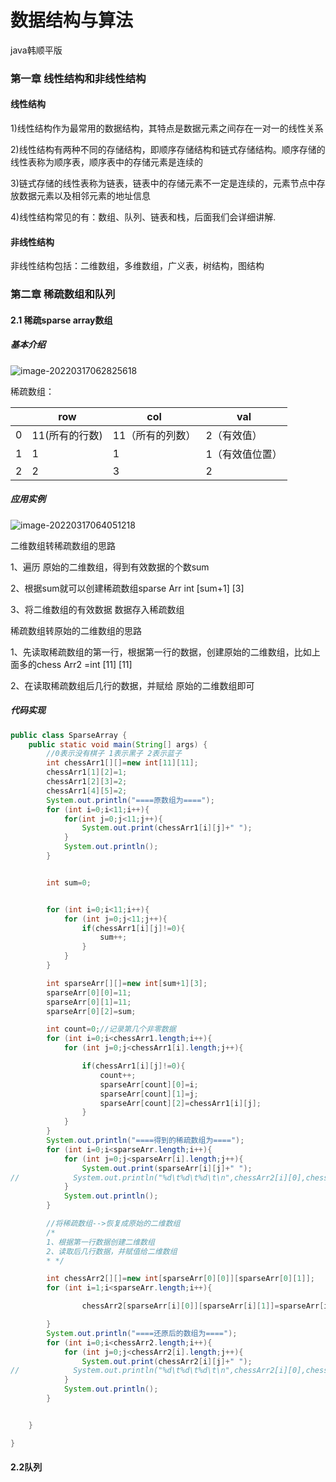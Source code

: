 # 数据结构与算法

java韩顺平版



### 第一章 **线性结构和非线性结构**



#### **线性结构**



1)线性结构作为最常用的数据结构，其特点是数据元素之间存在一对一的线性关系

2)线性结构有两种不同的存储结构，即顺序存储结构和链式存储结构。顺序存储的线性表称为顺序表，顺序表中的存储元素是连续的

3)链式存储的线性表称为链表，链表中的存储元素不一定是连续的，元素节点中存放数据元素以及相邻元素的地址信息

4)线性结构常见的有：数组、队列、链表和栈，后面我们会详细讲解.





#### **非线性结构**



非线性结构包括：二维数组，多维数组，广义表，树结构，图结构







### 第二章 **稀疏数组和队列**

#### 2.1 **稀疏sparse array数组**

##### 基本介绍

![image-20220317062825618](https://s2.loli.net/2022/03/17/PUDEgsx5jCT3tJy.png)

稀疏数组：

|      | row            | col              | val             |
| ---- | -------------- | ---------------- | --------------- |
| 0    | 11(所有的行数) | 11（所有的列数） | 2（有效值）     |
| 1    | 1              | 1                | 1（有效值位置） |
| 2    | 2              | 3                | 2               |

##### 应用实例

![image-20220317064051218](https://s2.loli.net/2022/03/17/rYSU4uEGoApqDHN.png)

二维数组转稀疏数组的思路

1、遍历 原始的二维数组，得到有效数据的个数sum

2、根据sum就可以创建稀疏数组sparse Arr int [sum+1] [3]

3、将二维数组的有效数据 数据存入稀疏数组



稀疏数组转原始的二维数组的思路

1、先读取稀疏数组的第一行，根据第一行的数据，创建原始的二维数组，比如上面多的chess Arr2 =int [11] [11]

2、在读取稀疏数组后几行的数据，并赋给 原始的二维数组即可



##### 代码实现

```java
public class SparseArray {
    public static void main(String[] args) {
        //0表示没有棋子 1表示黑子 2表示蓝子
        int chessArr1[][]=new int[11][11];
        chessArr1[1][2]=1;
        chessArr1[2][3]=2;
        chessArr1[4][5]=2;
        System.out.println("====原数组为====");
        for (int i=0;i<11;i++){
            for(int j=0;j<11;j++){
                System.out.print(chessArr1[i][j]+" ");
            }
            System.out.println();
        }


        int sum=0;


        for (int i=0;i<11;i++){
            for (int j=0;j<11;j++){
                if(chessArr1[i][j]!=0){
                    sum++;
                }
            }
        }

        int sparseArr[][]=new int[sum+1][3];
        sparseArr[0][0]=11;
        sparseArr[0][1]=11;
        sparseArr[0][2]=sum;

        int count=0;//记录第几个非零数据
        for (int i=0;i<chessArr1.length;i++){
            for (int j=0;j<chessArr1[i].length;j++){

                if(chessArr1[i][j]!=0){
                    count++;
                    sparseArr[count][0]=i;
                    sparseArr[count][1]=j;
                    sparseArr[count][2]=chessArr1[i][j];
                }
            }
        }
        System.out.println("====得到的稀疏数组为====");
        for (int i=0;i<sparseArr.length;i++){
            for (int j=0;j<sparseArr[i].length;j++){
                System.out.print(sparseArr[i][j]+" ");
//            System.out.println("%d\t%d\t%d\t\n",chessArr2[i][0],chessArr2[i][1],chessArr2[i][2]);
            }
            System.out.println();
        }

        //将稀疏数组-->恢复成原始的二维数组
        /*
        1、根据第一行数据创建二维数组
        2、读取后几行数据，并赋值给二维数组
        * */

        int chessArr2[][]=new int[sparseArr[0][0]][sparseArr[0][1]];
        for (int i=1;i<sparseArr.length;i++){

                chessArr2[sparseArr[i][0]][sparseArr[i][1]]=sparseArr[i][2];

        }
        System.out.println("====还原后的数组为====");
        for (int i=0;i<chessArr2.length;i++){
            for (int j=0;j<chessArr2[i].length;j++){
                System.out.print(chessArr2[i][j]+" ");
//            System.out.println("%d\t%d\t%d\t\n",chessArr2[i][0],chessArr2[i][1],chessArr2[i][2]);
            }
            System.out.println();
        }


    }

}

```



#### 2.2队列









